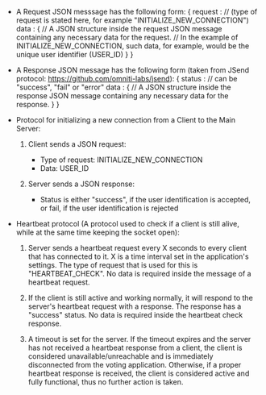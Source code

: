 - A Request JSON messsage has the following form:
	{
		request : // (type of request is stated here, for example "INITIALIZE_NEW_CONNECTION")
		data : {
			// A JSON structure inside the request JSON message containing any necessary data for the request.
			// In the example of INITIALIZE_NEW_CONNECTION, such data, for example, would be the unique user identifier (USER_ID) 
		 }
	}
	
	
	
- A Response JSON message has the following form (taken from JSend protocol: https://github.com/omniti-labs/jsend):
	{
		status : // can be "success", "fail" or "error"
		data : {
			// A JSON structure inside the response JSON message containing any necessary data for the response.
		 }
	}



- Protocol for initializing a new connection from a Client to the Main Server:
	1) Client sends a JSON request:
		- Type of request: INITIALIZE_NEW_CONNECTION
		- Data: USER_ID

	2) Server sends a JSON response: 
		- Status is either "success", if the user identification is accepted, or fail, if the user identification is rejected



- Heartbeat protocol (A protocol used to check if a client is still alive, while at the same time keeping the socket open):
	1) Server sends a heartbeat request every X seconds to every client that has connected to it. X is a time interval set in
		the application's settings. The type of request that is used for this is "HEARTBEAT_CHECK". No data is required inside
		the message of a heartbeat request.
		
	2) If the client is still active and working normally, it will respond to the server's heartbeat request with a response.
		The response has a "success" status. No data is required inside the heartbeat check response.
		
	3) A timeout is set for the server. If the timeout expires and the server has not received a heartbeat response from a client, 
		the client is considered unavailable/unreachable and is immediately disconnected from the voting application.
		Otherwise, if a proper heartbeat response is received, the client is considered active and fully functional, thus no
		further action is taken.
		

